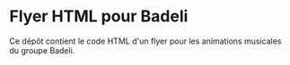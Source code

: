 # Flyer HTML pour Badeli

Ce dépôt contient le code HTML d'un flyer pour les animations musicales du groupe Badeli.
